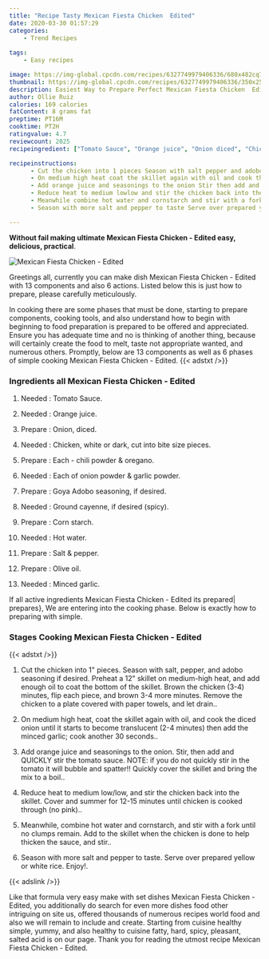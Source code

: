 ```yaml
---
title: "Recipe Tasty Mexican Fiesta Chicken  Edited"
date: 2020-03-30 01:57:29
categories:
    - Trend Recipes
    
tags:
    - Easy recipes

image: https://img-global.cpcdn.com/recipes/6327749979406336/680x482cq70/mexican-fiesta-chicken-edited-recipe-main-photo.jpg
thumbnail: https://img-global.cpcdn.com/recipes/6327749979406336/350x250cq70/mexican-fiesta-chicken-edited-recipe-main-photo.jpg
description: Easiest Way to Prepare Perfect Mexican Fiesta Chicken  Edited with 13 ingredients and 6 stages of easy cooking.
author: Ollie Ruiz
calories: 169 calories
fatContent: 8 grams fat
preptime: PT16M
cooktime: PT2H
ratingvalue: 4.7
reviewcount: 2025
recipeingredient: ["Tomato Sauce", "Orange juice", "Onion diced", "Chicken white or dark cut into bite size pieces", "Each  chili powder  oregano", "Each of onion powder  garlic powder", "Goya Adobo seasoning if desired", "Ground cayenne if desired spicy", "Corn starch", "Hot water", "Salt  pepper", "Olive oil", "Minced garlic"]

recipeinstructions: 
      - Cut the chicken into 1 pieces Season with salt pepper and adobo seasoning if desired Preheat a 12 skillet on mediumhigh heat and add enough oil to coat the bottom of the skillet Brown the chicken 34 minutes flip each piece and brown 34 more minutes Remove the chicken to a plate covered with paper towels and let drain 
      - On medium high heat coat the skillet again with oil and cook the diced onion until it starts to become translucent 24 minutes then add the minced garlic cook another 30 seconds 
      - Add orange juice and seasonings to the onion Stir then add and QUICKLY stir the tomato sauce NOTE if you do not quickly stir in the tomato it will bubble and spatter Quickly cover the skillet and bring the mix to a boil 
      - Reduce heat to medium lowlow and stir the chicken back into the skillet Cover and summer for 1215 minutes until chicken is cooked through no pink 
      - Meanwhile combine hot water and cornstarch and stir with a fork until no clumps remain Add to the skillet when the chicken is done to help thicken the sauce and stir 
      - Season with more salt and pepper to taste Serve over prepared yellow or white rice Enjoy

---
```




**Without fail making ultimate Mexican Fiesta Chicken - Edited easy, delicious, practical**. 


![Mexican Fiesta Chicken - Edited](https://img-global.cpcdn.com/recipes/6327749979406336/680x482cq70/mexican-fiesta-chicken-edited-recipe-main-photo.jpg "Mexican Fiesta Chicken - Edited")




Greetings all, currently you can make dish Mexican Fiesta Chicken - Edited with 13 components and also 6 actions. Listed below this is just how to prepare, please carefully meticulously.

In cooking there are some phases that must be done, starting to prepare components, cooking tools, and also understand how to begin with beginning to food preparation is prepared to be offered and appreciated. Ensure you has adequate time and no is thinking of another thing, because will certainly create the food to melt, taste not appropriate wanted, and numerous others. Promptly, below are 13 components as well as 6 phases of simple cooking Mexican Fiesta Chicken - Edited.
{{< adstxt />}}

### Ingredients all Mexican Fiesta Chicken - Edited


1. Needed  : Tomato Sauce.

1. Needed  : Orange juice.

1. Prepare  : Onion, diced.

1. Needed  : Chicken, white or dark, cut into bite size pieces.

1. Prepare  : Each - chili powder &amp; oregano.

1. Needed  : Each of onion powder &amp; garlic powder.

1. Prepare  : Goya Adobo seasoning, if desired.

1. Needed  : Ground cayenne, if desired (spicy).

1. Prepare  : Corn starch.

1. Needed  : Hot water.

1. Prepare  : Salt &amp; pepper.

1. Prepare  : Olive oil.

1. Needed  : Minced garlic.



If all active ingredients Mexican Fiesta Chicken - Edited its prepared| prepares}, We are entering into the cooking phase. Below is exactly how to preparing with simple.

### Stages Cooking Mexican Fiesta Chicken - Edited

{{< adstxt />}}


1. Cut the chicken into 1&#34; pieces. Season with salt, pepper, and adobo seasoning if desired. Preheat a 12&#34; skillet on medium-high heat, and add enough oil to coat the bottom of the skillet. Brown the chicken (3-4) minutes, flip each piece, and brown 3-4 more minutes. Remove the chicken to a plate covered with paper towels, and let drain..



1. On medium high heat, coat the skillet again with oil, and cook the diced onion until it starts to become translucent
 (2-4 minutes) then add the minced garlic; cook another 30 seconds..



1. Add orange juice and seasonings to the onion. Stir, then add and QUICKLY stir the tomato sauce. NOTE: if you do not quickly stir in the tomato it will bubble and spatter!! Quickly cover the skillet and bring the mix to a boil..



1. Reduce heat to medium low/low, and stir the chicken back into the skillet. Cover and summer for 12-15 minutes until chicken is cooked through (no pink)..



1. Meanwhile, combine hot water and cornstarch, and stir with a fork until no clumps remain. Add to the skillet when the chicken is done to help thicken the sauce, and stir..



1. Season with more salt and pepper to taste. Serve over prepared yellow or white rice. Enjoy!.





{{< adslink />}}

Like that formula very easy make with set dishes Mexican Fiesta Chicken - Edited, you additionally do search for even more dishes food other intriguing on site us, offered thousands of numerous recipes world food and also we will remain to include and create. Starting from cuisine healthy simple, yummy, and also healthy to cuisine fatty, hard, spicy, pleasant, salted acid is on our page. Thank you for reading the utmost recipe Mexican Fiesta Chicken - Edited.
